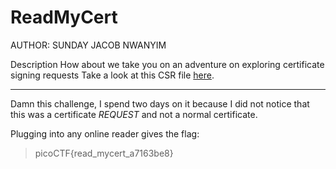 # ReadMyCert

AUTHOR: SUNDAY JACOB NWANYIM

Description
How about we take you on an adventure on exploring certificate signing requests
Take a look at this CSR file [here]().

___

Damn this challenge, I spend two days on it because I did not notice that this was a certificate *REQUEST* and not a normal certificate.

Plugging into any online reader gives the flag:

> picoCTF{read_mycert_a7163be8}

